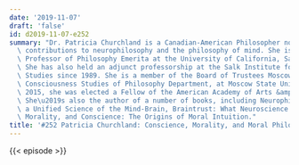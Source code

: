 ```yaml
---
date: '2019-11-07'
draft: 'false'
id: d2019-11-07-e252
summary: "Dr. Patricia Churchland is a Canadian-American Philosopher noted for her\
  \ contributions to neurophilosophy and the philosophy of mind. She is UC President's\
  \ Professor of Philosophy Emerita at the University of California, San Diego (UCSD).\
  \ She has also held an adjunct professorship at the Salk Institute for Biological\
  \ Studies since 1989. She is a member of the Board of Trustees Moscow Center for\
  \ Consciousness Studies of Philosophy Department, at Moscow State University. In\
  \ 2015, she was elected a Fellow of the American Academy of Arts &amp; Sciences.\
  \ She\u2019s also the author of a number of books, including Neurophilosophy: Toward\
  \ a Unified Science of the Mind-Brain, Braintrust: What Neuroscience Tells Us about\
  \ Morality, and Conscience: The Origins of Moral Intuition."
title: '#252 Patricia Churchland: Conscience, Morality, and Moral Philosophy'
---
```

{{< episode >}}
